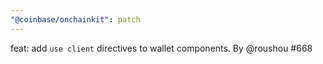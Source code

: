 ```yaml
---
"@coinbase/onchainkit": patch
---
```


feat: add `use client` directives to wallet components. By @roushou #668
